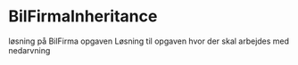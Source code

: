 # BilFirmaInheritance
løsning på BilFirma opgaven
Løsning til opgaven hvor der skal arbejdes med nedarvning
